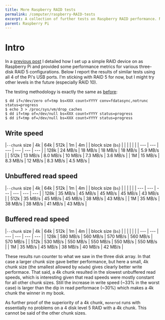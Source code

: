 ```yaml
---
title: More Raspberry RAID tests
permalink: /computer/raspberry-RAID-tests
excerpt: A collection of further tests on Raspberry RAID performance. Now using all 4 usb ports.
parent: Raspberry Pi
---
```


# Intro

In a [previous post](raspberry-RAID.html) I detailed how
I set up a simple RAID device on as Raspberry Pi and provided some
performance metrics for various three-disk RAID 5
configurations. Below I report the results of similar tests using all
4 of the Pi's USB ports. I'm sticking with RAID 5 for now, but I might
try other levels in the future (especially RAID 10).

The testing methodology is exactly the same as [before](raspberry-RAID.html):

```
$ dd if=/dev/zero of=tmp bs=XXX count=YYYY conv=fdatasync,notrunc status=progress
$ echo 3 > /proc/sys/vm/drop_caches
$ dd if=tmp of=/dev/null bs=XXX count=YYYY status=progress
$ dd if=tmp of=/dev/null bs=XXX count=YYYY status=progress
```

## Write speed

|`--chunk` size | 4k | 64k | 512k | 1m | 4m |
| block size (`bs`) | | | | | |
| --- | --- | --- | --- | --- | --- |
| 128k | 24 MB/s | 18 MB/s | 18 MB/s | 18 MB/s | 5.9 MB/s |
| 512k | 13 MB/s | 8.0 MB/s | 10 MB/s | 7.3 MB/s | 3.6 MB/s |
| 1M | 15 MB/s | 8.3 MB/s | 12 MB/s | 8.3 MB/s | 4.5 MB/s |

## Unbuffered read speed

|`--chunk` size | 4k | 64k | 512k | 1m | 4m |
| block size (`bs`) | | | | |
| --- | --- | --- | --- | --- | --- |
| 128k | 35 MB/s | 45 MB/s | 45 MB/s | 45 MB/s | 43 MB/s |
| 512k | 35 MB/s | 45 MB/s | 45 MB/s | 38 MB/s | 43 MB/s |
| 1M | 35 MB/s | 38 MB/s | 38 MB/s | 41 MB/s | 43 MB/s |

## Buffered read speed

|`--chunk` size | 4k | 64k | 512k | 1m | 4m |
| block size (`bs`) | | | | | |
| --- | --- | --- | --- | --- | --- |
| 128k | 580 MB/s | 560 MB/s | 570 MB/s | 560 MB/s | 570 MB/s |
| 512k | 530 MB/s | 550 MB/s | 550 MB/s | 550 MB/s | 550 MB/s |
| 1M | 35 MB/s | 45 MB/s | 38 MB/s | 40 MB/s | 42 MB/s |

These results run counter to what we saw in the three disk array. In
that case a larger chunk size gave better performance, but here a
small, 4k chunk size (the smallest allowed by `mdadm`) gives clearly
better write performace. That said, a 4k chunk resulted in the slowest
unbuffered read speeds, which is interesting given that read speeds
were mostly constant for all other chunk sizes. Still the increase in
write speed (~33% in the worst case) is larger than the dip in read
performace (~30%) which makes a 4k chunk the winner in my book.

As further proof of the superiority of a 4k chunk, `monerod` runs with
essentially no problems on a 4 disk level 5 RAID with a 4k chunk. This
cannot be said of the other chunk sizes.